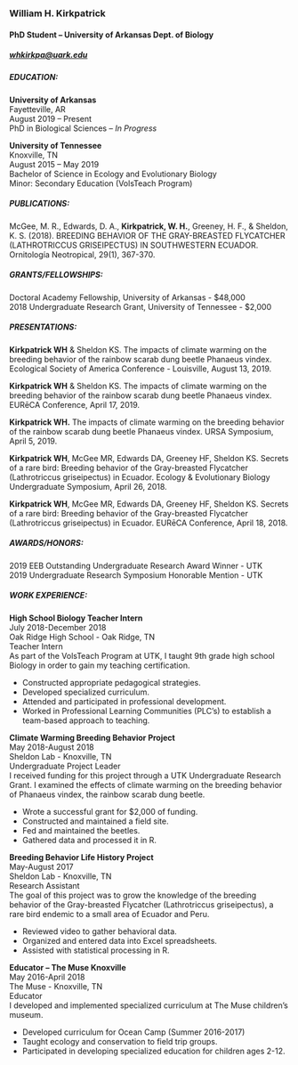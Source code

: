 ### William H. Kirkpatrick
#### PhD Student – University of Arkansas Dept. of Biology
##### whkirkpa@uark.edu

##### EDUCATION:
**University of Arkansas** <br>
Fayetteville, AR <br>
August 2019 – Present <br>
PhD in Biological Sciences – *In Progress*

**University of Tennessee** 						
Knoxville, TN <br>
August 2015 – May 2019 <br>
Bachelor of Science in Ecology and Evolutionary Biology <br>
Minor: Secondary Education (VolsTeach Program)

##### PUBLICATIONS:  
McGee, M. R., Edwards, D. A., **Kirkpatrick, W. H.**, Greeney, H. F., & Sheldon, K. S. (2018). BREEDING BEHAVIOR OF THE GRAY-BREASTED FLYCATCHER (LATHROTRICCUS GRISEIPECTUS) IN SOUTHWESTERN ECUADOR. Ornitología Neotropical, 29(1), 367-370.

##### GRANTS/FELLOWSHIPS:
Doctoral Academy Fellowship, University of Arkansas - $48,000 <br>
2018 Undergraduate Research Grant, University of Tennessee - $2,000 

##### PRESENTATIONS: 
**Kirkpatrick WH** & Sheldon KS. The impacts of climate warming on the breeding behavior of the rainbow scarab dung beetle Phanaeus vindex. Ecological Society of America Conference - Louisville, August 13, 2019.

**Kirkpatrick WH** & Sheldon KS. The impacts of climate warming on the breeding behavior of the rainbow scarab dung beetle Phanaeus vindex. EURēCA Conference, April 17, 2019.

**Kirkpatrick WH.** The impacts of climate warming on the breeding behavior of the rainbow scarab dung beetle Phanaeus vindex. URSA Symposium, April 5, 2019. 

**Kirkpatrick WH**, McGee MR, Edwards DA, Greeney HF, Sheldon KS. Secrets of a rare bird: Breeding behavior of the Gray-breasted Flycatcher (Lathrotriccus griseipectus) in Ecuador. Ecology & Evolutionary Biology Undergraduate Symposium, April 26, 2018. 

**Kirkpatrick WH**, McGee MR, Edwards DA, Greeney HF, Sheldon KS. Secrets of a rare bird: Breeding behavior of the Gray-breasted Flycatcher (Lathrotriccus griseipectus) in Ecuador. EURēCA Conference, April 18, 2018. 

##### AWARDS/HONORS:
2019 EEB Outstanding Undergraduate Research Award Winner - UTK <br>
2019 Undergraduate Research Symposium Honorable Mention - UTK

##### WORK EXPERIENCE:
**High School Biology Teacher Intern** <br>
July 2018-December 2018 <br>
Oak Ridge High School - Oak Ridge, TN <br>
Teacher Intern <br>
As part of the VolsTeach Program at UTK, I taught 9th grade high school Biology in order to gain my teaching certification. 

* Constructed appropriate pedagogical strategies.
* Developed specialized curriculum.
* Attended and participated in professional development.
*	Worked in Professional Learning Communities (PLC’s) to establish a team-based approach to teaching.

**Climate Warming Breeding Behavior Project** <br>
May 2018-August 2018 <br>
Sheldon Lab - Knoxville, TN <br>
Undergraduate Project Leader <br>
I received funding for this project through a UTK Undergraduate Research Grant. I examined the effects of climate warming on the breeding behavior of Phanaeus vindex, the rainbow scarab dung beetle. 

*	Wrote a successful grant for $2,000 of funding.
*	Constructed and maintained a field site.
*	Fed and maintained the beetles.
*	Gathered data and processed it in R.

**Breeding Behavior Life History Project** <br>
May-August 2017 <br>
Sheldon Lab - Knoxville, TN <br>
Research Assistant <br>
The goal of this project was to grow the knowledge of the breeding behavior of the Gray-breasted Flycatcher (Lathrotriccus griseipectus), a rare bird endemic to a small area of Ecuador and Peru.

*	Reviewed video to gather behavioral data.
*	Organized and entered data into Excel spreadsheets.
*	Assisted with statistical processing in R.

**Educator – The Muse Knoxville**	 <br>
May 2016-April 2018 <br>
The Muse - Knoxville, TN <br>
Educator <br>
I developed and implemented specialized curriculum at The Muse children’s museum.

*	Developed curriculum for Ocean Camp (Summer 2016-2017)
*	Taught ecology and conservation to field trip groups.
*	Participated in developing specialized education for children ages 2-12. 
